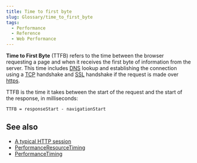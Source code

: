 ```yaml
---
title: Time to first byte
slug: Glossary/time_to_first_byte
tags:
  - Performance
  - Reference
  - Web Performance
---
```


**Time to First Byte** (TTFB) refers to the time between the browser requesting a page and when it receives the first byte of information from the server. This time includes [DNS](/en-US/docs/Glossary/DNS) lookup and establishing the connection using a [TCP](/en-US/docs/Glossary/TCP) handshake and [SSL](/en-US/docs/Glossary/SSL) handshake if the request is made over [https](/en-US/docs/Glossary/https).

TTFB is the time it takes between the start of the request and the start of the response, in milliseconds:

```
TTFB = responseStart - navigationStart
```

## See also

- [A typical HTTP session](/en-US/docs/Web/HTTP/Session)
- [PerformanceResourceTiming](/en-US/docs/Web/API/PerformanceResourceTiming)
- [PerformanceTiming](/en-US/docs/Web/API/PerformanceTiming)
